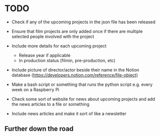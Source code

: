 # TODO

- Check if any of the upcoming projects in the json file has been released
- Ensure that film projects are only added once if there are multiple selected people involved with the project
- Include more details for each upcoming project
    - Release year if applicable
    - In production status (filmin, pre-production, etc)
- Include picture of director/actor beside their name in the Notion database (https://developers.notion.com/reference/file-object)
- Make a bash script or something that runs the python script e.g. every week on a Raspberry Pi

- Check some sort of website for news about upcoming projects and add the news articles to a file or something
- Include news articles and make it sort of like a newsletter


## Further down the road

